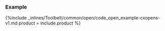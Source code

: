 <!--  usedin: [ _legacy_docker/Toolbelt/open-v1.md, _maestro/Toolbelt/open-v1.md, _node/toolbelt/open-v1.md, _rails/Toolbelt/open-v1.md] -->


### Example



{%include _inlines/Toolbelt/common/open/code_open_example-cxopens-v1.md  product = include.product %}



